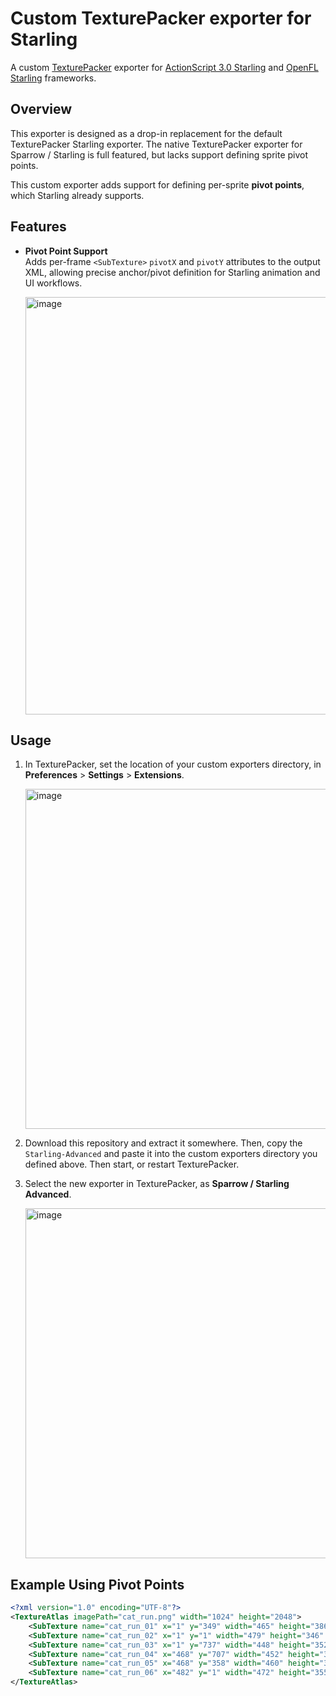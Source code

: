 # Custom TexturePacker exporter for Starling

A custom [TexturePacker](https://www.codeandweb.com/texturepacker) exporter for [ActionScript 3.0 Starling](https://github.com/Gamua/Starling-Framework) and [OpenFL Starling](https://github.com/openfl/starling) frameworks.

## Overview

This exporter is designed as a drop-in replacement for the default TexturePacker Starling exporter.  The native TexturePacker exporter for Sparrow / Starling is full featured, but lacks support defining sprite pivot points.

This custom exporter adds support for defining per-sprite **pivot points**, which Starling already supports.

## Features

- **Pivot Point Support**  
  Adds per-frame `<SubTexture>` `pivotX` and `pivotY` attributes to the output XML, allowing precise anchor/pivot definition for Starling animation and UI workflows.  
  
     <img width="957" height="668" alt="image" src="https://github.com/user-attachments/assets/761fec46-7cd8-412a-854c-77f3a6b7ec94" />



## Usage

1. In TexturePacker, set the location of your custom exporters directory, in **Preferences** > **Settings** > **Extensions**.

   <img width="571" height="544" alt="image" src="https://github.com/user-attachments/assets/c3496079-9ff0-4cf0-9e13-edd98b1ca08a" />
   
3. Download this repository and extract it somewhere.  Then, copy the `Starling-Advanced` and paste it into the custom exporters directory you defined above.  Then start, or restart TexturePacker.   

4. Select the new exporter in TexturePacker, as **Sparrow / Starling Advanced**.

   <img width="503" height="560" alt="image" src="https://github.com/user-attachments/assets/6679ced8-363a-425b-ac10-87ec34ba3324" />

## Example Using Pivot Points

```xml
<?xml version="1.0" encoding="UTF-8"?>
<TextureAtlas imagePath="cat_run.png" width="1024" height="2048">
    <SubTexture name="cat_run_01" x="1" y="349" width="465" height="386" frameX="-20" frameY="-63" frameWidth="512" frameHeight="512"  pivotX="481" pivotY="241"  />
    <SubTexture name="cat_run_02" x="1" y="1" width="479" height="346" frameX="-5" frameY="-103" frameWidth="512" frameHeight="512"  pivotX="481" pivotY="283"  />
    <SubTexture name="cat_run_03" x="1" y="737" width="448" height="352" frameX="-54" frameY="-97" frameWidth="512" frameHeight="512"  pivotX="499" pivotY="276"  />
    <SubTexture name="cat_run_04" x="468" y="707" width="452" height="336" frameX="-45" frameY="-113" frameWidth="512" frameHeight="512"  pivotX="493" pivotY="292"  />
    <SubTexture name="cat_run_05" x="468" y="358" width="460" height="347" frameX="-43" frameY="-102" frameWidth="512" frameHeight="512"  pivotX="500" pivotY="281"  />
    <SubTexture name="cat_run_06" x="482" y="1" width="472" height="355" frameX="-35" frameY="-94" frameWidth="512" frameHeight="512"  pivotX="504" pivotY="272"  />
</TextureAtlas>
```
